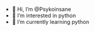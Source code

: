 - 👋 Hi, I’m @Psykoinsane
- 👀 I’m interested in python
- 🌱 I’m currently learning python

<!---
Psykoinsane/Psykoinsane is a ✨ special ✨ repository because its `README.md` (this file) appears on your GitHub profile.
You can click the Preview link to take a look at your changes.
--->
